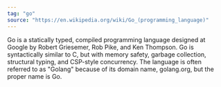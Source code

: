 ```yaml
---
tag: "go"
source: "https://en.wikipedia.org/wiki/Go_(programming_language)"
---
```


Go is a statically typed, compiled programming language designed at Google by
Robert Griesemer, Rob Pike, and Ken Thompson. Go is syntactically similar to C,
but with memory safety, garbage collection, structural typing, and CSP-style
concurrency. The language is often referred to as "Golang" because of its domain
name, golang.org, but the proper name is Go.

